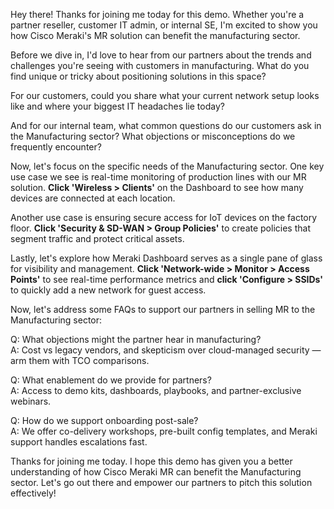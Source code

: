 Hey there! Thanks for joining me today for this demo. Whether you're a partner reseller, customer IT admin, or internal SE, I'm excited to show you how Cisco Meraki's MR solution can benefit the manufacturing sector.

Before we dive in, I'd love to hear from our partners about the trends and challenges you're seeing with customers in manufacturing. What do you find unique or tricky about positioning solutions in this space?

For our customers, could you share what your current network setup looks like and where your biggest IT headaches lie today?

And for our internal team, what common questions do our customers ask in the Manufacturing sector? What objections or misconceptions do we frequently encounter?

Now, let's focus on the specific needs of the Manufacturing sector. One key use case we see is real-time monitoring of production lines with our MR solution. **Click 'Wireless > Clients'** on the Dashboard to see how many devices are connected at each location.

Another use case is ensuring secure access for IoT devices on the factory floor. **Click 'Security & SD-WAN > Group Policies'** to create policies that segment traffic and protect critical assets.

Lastly, let's explore how Meraki Dashboard serves as a single pane of glass for visibility and management. **Click 'Network-wide > Monitor > Access Points'** to see real-time performance metrics and **click 'Configure > SSIDs'** to quickly add a new network for guest access.

Now, let's address some FAQs to support our partners in selling MR to the Manufacturing sector:

Q: What objections might the partner hear in manufacturing?  
A: Cost vs legacy vendors, and skepticism over cloud-managed security — arm them with TCO comparisons.

Q: What enablement do we provide for partners?  
A: Access to demo kits, dashboards, playbooks, and partner-exclusive webinars.

Q: How do we support onboarding post-sale?  
A: We offer co-delivery workshops, pre-built config templates, and Meraki support handles escalations fast.

Thanks for joining me today. I hope this demo has given you a better understanding of how Cisco Meraki MR can benefit the Manufacturing sector. Let's go out there and empower our partners to pitch this solution effectively!